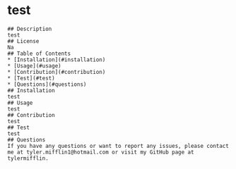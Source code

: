 # test
    ## Description
    test
    ## License
    Na
    ## Table of Contents
    * [Installation](#installation)
    * [Usage](#usage)
    * [Contribution](#contribution)
    * [Test](#test)
    * [Questions](#questions)
    ## Installation
    test
    ## Usage
    test
    ## Contribution
    test
    ## Test
    test
    ## Questions
    If you have any questions or want to report any issues, please contact me at tyler.mifflin1@hotmail.com or visit my GitHub page at tylermifflin.